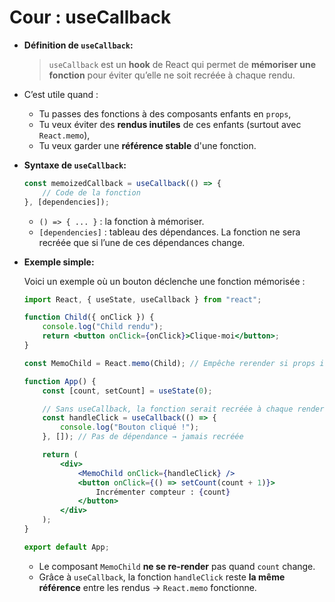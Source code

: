 # Cour : **useCallback**

-   **Définition de `useCallback`:**

    > `useCallback` est un **hook** de React qui permet de **mémoriser une fonction** pour éviter qu’elle ne soit recréée à chaque rendu.

-   C’est utile quand :

    -   Tu passes des fonctions à des composants enfants en `props`,
    -   Tu veux éviter des **rendus inutiles** de ces enfants (surtout avec `React.memo`),
    -   Tu veux garder une **référence stable** d'une fonction.

-   **Syntaxe de `useCallback`:**

    ```jsx
    const memoizedCallback = useCallback(() => {
    	// Code de la fonction
    }, [dependencies]);
    ```

    -   `() => { ... }` : la fonction à mémoriser.
    -   `[dependencies]` : tableau des dépendances. La fonction ne sera recréée que si l’une de ces dépendances change.

-   **Exemple simple:**

    Voici un exemple où un bouton déclenche une fonction mémorisée :

    ```jsx
    import React, { useState, useCallback } from "react";

    function Child({ onClick }) {
    	console.log("Child rendu");
    	return <button onClick={onClick}>Clique-moi</button>;
    }

    const MemoChild = React.memo(Child); // Empêche rerender si props identiques

    function App() {
    	const [count, setCount] = useState(0);

    	// Sans useCallback, la fonction serait recréée à chaque render
    	const handleClick = useCallback(() => {
    		console.log("Bouton cliqué !");
    	}, []); // Pas de dépendance → jamais recréée

    	return (
    		<div>
    			<MemoChild onClick={handleClick} />
    			<button onClick={() => setCount(count + 1)}>
    				Incrémenter compteur : {count}
    			</button>
    		</div>
    	);
    }

    export default App;
    ```

    -   Le composant `MemoChild` **ne se re-render** pas quand `count` change.
    -   Grâce à `useCallback`, la fonction `handleClick` reste **la même référence** entre les rendus → `React.memo` fonctionne.
